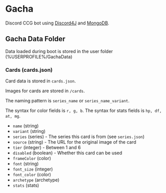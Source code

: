 # Gacha

Discord CCG bot using [Discord4J](https://github.com/Discord4J/Discord4J) and [MongoDB](https://github.com/mongodb/mongo).

## Gacha Data Folder

Data loaded during boot is stored in the user folder (%USERPROFILE%/GachaData)

### Cards (cards.json)
Card data is stored in `cards.json`.

Images for cards are stored in `/cards`.

The naming pattern is `series_name` or `series_name_variant`.

The syntax for color fields is `r, g, b`.
The syntax for stats fields is `hp, df, at, mg`.

- `name` (string)
- `variant` (string)
- `series` (series) - The series this card is from (see `series.json`)
- `source` (string) - The URL for the original image of the card
- `tier` (integer) - Between 1 and 6
- `disabled` (boolean) - Whether this card can be used
- `frameColor` (color)
- `font` (string)
- `font_size` (integer)
- `font_color` (color)
- `archetype` (archetype)
- `stats` (stats)